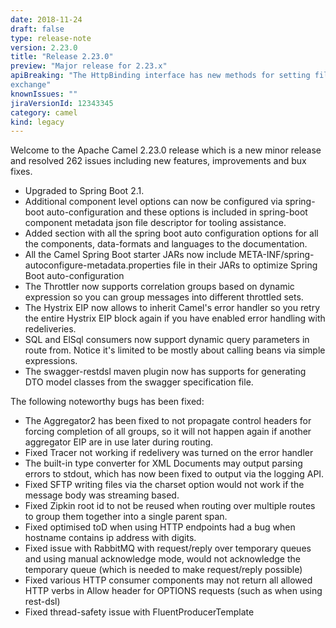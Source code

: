 ```yaml
---
date: 2018-11-24
draft: false 
type: release-note
version: 2.23.0
title: "Release 2.23.0"
preview: "Major release for 2.23.x"
apiBreaking: "The HttpBinding interface has new methods for setting fileNameExtWhiteList option. The copy, copyFrom methods on org.apache.camel.Message now also copy over reference to the
exchange"
knownIssues: ""
jiraVersionId: 12343345
category: camel
kind: legacy
---
```


Welcome to the Apache Camel 2.23.0 release which is a new minor release and resolved 262 issues
including new features, improvements and bux fixes.

* Upgraded to Spring Boot 2.1.
* Additional component level options can now be configured via spring-boot auto-configuration and
these options is included in spring-boot component metadata json file descriptor for tooling
assistance.
* Added section with all the spring boot auto configuration options for all the components,
data-formats and languages to the documentation.
* All the Camel Spring Boot starter JARs now include
META-INF/spring-autoconfigure-metadata.properties file in their JARs to optimize Spring Boot
auto-configuration
* The Throttler now supports correlation groups based on dynamic expression so you can group
messages into different throttled sets.
* The Hystrix EIP now allows to inherit Camel's error handler so you retry the entire Hystrix EIP
block again if you have enabled error handling with redeliveries.
* SQL and ElSql consumers now support dynamic query parameters in route from. Notice it's limited
to be mostly about calling beans via simple expressions.
* The swagger-restdsl maven plugin now has supports for generating DTO model classes from the
swagger specification file.

The following noteworthy bugs has been fixed:

* The Aggregator2 has been fixed to not propagate control headers for forcing completion of all
groups, so it will not happen again if another aggregator EIP are in use later during routing.
* Fixed Tracer not working if redelivery was turned on the error handler
* The built-in type converter for XML Documents may output parsing errors to stdout, which has now
been fixed to output via the logging API.
* Fixed SFTP writing files via the charset option would not work if the message body was streaming
based.
* Fixed Zipkin root id to not be reused when routing over multiple routes to group them together
into a single parent span.
* Fixed optimised toD when using HTTP endpoints had a bug when hostname contains ip address with
digits.
* Fixed issue with RabbitMQ with request/reply over temporary queues and using manual acknowledge
mode, would not acknowledge the temporary queue (which is needed to make request/reply possible)
* Fixed various HTTP consumer components may not return all allowed HTTP verbs in Allow header for
OPTIONS requests (such as when using rest-dsl)
* Fixed thread-safety issue with FluentProducerTemplate
